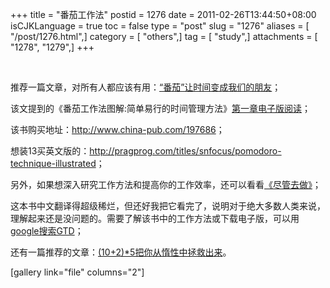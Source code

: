 +++
title = "番茄工作法"
postid = 1276
date = 2011-02-26T13:44:50+08:00
isCJKLanguage = true
toc = false
type = "post"
slug = "1276"
aliases = [ "/post/1276.html",]
category = [ "others",]
tag = [ "study",]
attachments = [ "1278", "1279",]
+++


[  
](/uploads/2011/02/fanqie.jpg)

推荐一篇文章，对所有人都应该有用：[“番茄”让时间变成我们的朋友](http://www.infoq.com/cn/articles/pomodoro-practices)；

该文提到的《番茄工作法图解:简单易行的时间管理方法》[第一章电子版阅读](http://article.yeeyan.org/view/204108/169539)；

该书购买地址：<http://www.china-pub.com/197686>；

想装13买英文版的：<http://pragprog.com/titles/snfocus/pomodoro-technique-illustrated>；

另外，如果想深入研究工作方法和提高你的工作效率，还可以看看[《尽管去做》](http://book.douban.com/subject/1085660/)；

这本书中文翻译得超级稀烂，但还好我把它看完了，说明对于绝大多数人类来说，理解起来还是没问题的。需要了解该书中的工作方法或下载电子版，可以用[google搜索GTD](http://www.google.com.hk/search?sourceid=chrome&ie=UTF-8&q=GTD)；

还有一篇推荐的文章：[(10+2)\*5把你从惰性中拯救出来](http://www.psytopic.com/mag/post/10-2-5-you-save-from-inert.html)。<!--more-->

[gallery link="file" columns="2"]

